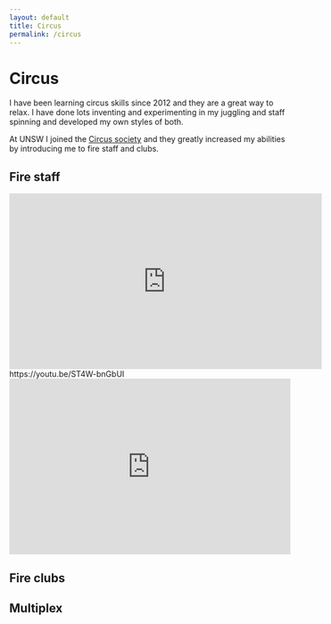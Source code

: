 ```yaml
---
layout: default
title: Circus
permalink: /circus
---
```


# Circus
I have been learning circus skills since 2012 and they are a great way to relax. I have done lots inventing and experimenting in my juggling and staff spinning and developed my own styles of both.

At UNSW I joined the [Circus society](http://circusoc.com/) and they greatly increased my abilities by introducing me to fire staff and clubs.

## Fire staff
<iframe src="https://youtu.be/oBLuJbg3j6s" width="560"  height="315" frameborder="0" allowfullscreen></iframe>
https://youtu.be/ST4W-bnGbUI
<object data="http://www.youtube.com/embed/ST4W-bnGbUI"
   width="560" height="315"></object>


<iframe src="https://www.youtube.com/embed/k5s1cMNTmGs" width="100%" max-width="500" height="315" frameborder="0" allowfullscreen></iframe>

## Fire clubs

## Multiplex

